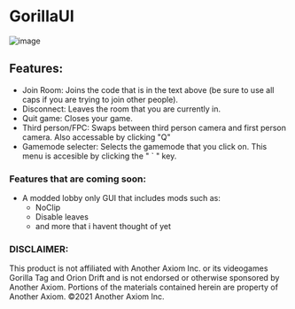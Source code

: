 # GorillaUI

![image](https://github.com/user-attachments/assets/edcd9186-c9c3-4f43-be31-f114110d569d)

## Features:
- Join Room: Joins the code that is in the text above (be sure to use all caps if you are trying to join other people).
- Disconnect: Leaves the room that you are currently in.
- Quit game: Closes your game.
- Third person/FPC: Swaps between third person camera and first person camera. Also accessable by clicking "Q"
- Gamemode selecter: Selects the gamemode that you click on. This menu is accesible by clicking the " ` " key.

### Features that are coming soon:
- A modded lobby only GUI that includes mods such as:
  - NoClip
  - Disable leaves
  - and more that i havent thought of yet
 
### DISCLAIMER:
This product is not affiliated with Another Axiom Inc. or its videogames Gorilla Tag and Orion Drift and is not endorsed or otherwise sponsored by Another Axiom. Portions of the materials contained herein are property of Another Axiom. ©2021 Another Axiom Inc.
